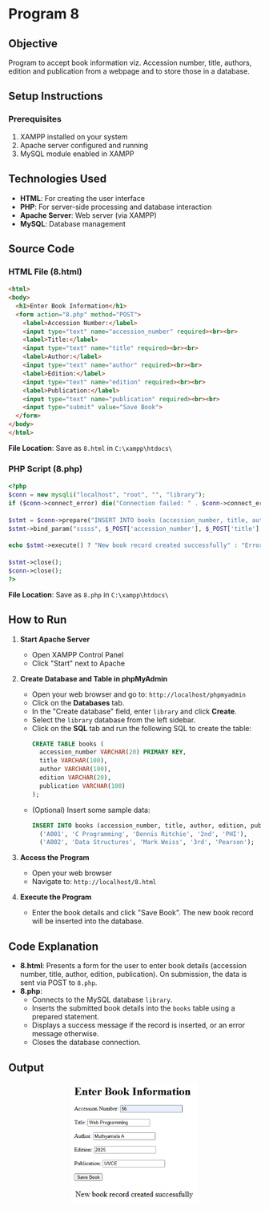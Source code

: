 # Program 8

## Objective
Program to accept book information viz. Accession number, title, authors, edition and publication from a webpage and to store those in a database. 

## Setup Instructions

### Prerequisites
1. XAMPP installed on your system
2. Apache server configured and running
3. MySQL module enabled in XAMPP

## Technologies Used
- **HTML**: For creating the user interface
- **PHP**: For server-side processing and database interaction
- **Apache Server**: Web server (via XAMPP)
- **MySQL**: Database management

## Source Code

### HTML File (8.html)
```html
<html>
<body>
  <h1>Enter Book Information</h1>
  <form action="8.php" method="POST">
    <label>Accession Number:</label>
    <input type="text" name="accession_number" required><br><br>
    <label>Title:</label>
    <input type="text" name="title" required><br><br>
    <label>Author:</label>
    <input type="text" name="author" required><br><br>
    <label>Edition:</label>
    <input type="text" name="edition" required><br><br>
    <label>Publication:</label>
    <input type="text" name="publication" required><br><br>
    <input type="submit" value="Save Book">
  </form>
</body>
</html>
```

**File Location**: Save as `8.html` in `C:\xampp\htdocs\`

### PHP Script (8.php)
```php
<?php
$conn = new mysqli("localhost", "root", "", "library");
if ($conn->connect_error) die("Connection failed: " . $conn->connect_error);

$stmt = $conn->prepare("INSERT INTO books (accession_number, title, author, edition, publication) VALUES (?, ?, ?, ?, ?)");
$stmt->bind_param("sssss", $_POST['accession_number'], $_POST['title'], $_POST['author'], $_POST['edition'], $_POST['publication']);

echo $stmt->execute() ? "New book record created successfully" : "Error: " . $stmt->error;

$stmt->close();
$conn->close();
?>
```

**File Location**: Save as `8.php` in `C:\xampp\htdocs\`

## How to Run

1. **Start Apache Server**
   - Open XAMPP Control Panel
   - Click "Start" next to Apache

2. **Create Database and Table in phpMyAdmin**
   - Open your web browser and go to: `http://localhost/phpmyadmin`
   - Click on the **Databases** tab.
   - In the "Create database" field, enter `library` and click **Create**.
   - Select the `library` database from the left sidebar.
   - Click on the **SQL** tab and run the following SQL to create the table:
     ```sql
     CREATE TABLE books (
       accession_number VARCHAR(20) PRIMARY KEY,
       title VARCHAR(100),
       author VARCHAR(100),
       edition VARCHAR(20),
       publication VARCHAR(100)
     );
     ```
   - (Optional) Insert some sample data:
     ```sql
     INSERT INTO books (accession_number, title, author, edition, publication) VALUES
       ('A001', 'C Programming', 'Dennis Ritchie', '2nd', 'PHI'),
       ('A002', 'Data Structures', 'Mark Weiss', '3rd', 'Pearson');
     ```

3. **Access the Program**
   - Open your web browser
   - Navigate to: `http://localhost/8.html`

4. **Execute the Program**
   - Enter the book details and click "Save Book". The new book record will be inserted into the database.

## Code Explanation

- **8.html**: Presents a form for the user to enter book details (accession number, title, author, edition, publication). On submission, the data is sent via POST to `8.php`.
- **8.php**: 
  - Connects to the MySQL database `library`.
  - Inserts the submitted book details into the `books` table using a prepared statement.
  - Displays a success message if the record is inserted, or an error message otherwise.
  - Closes the database connection.

## Output 

<p align="center">
  <img src="./o1.png" alt="Output 1" width="50%">
  <br>
  <img src="./o2.png" alt="Output 2" width="50%">
</p>